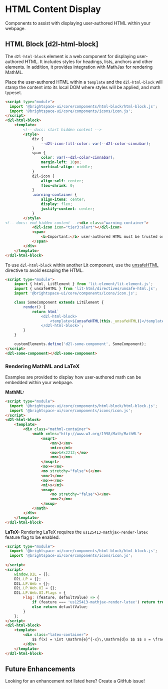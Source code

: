 # HTML Content Display

Components to assist with displaying user-authored HTML within your webpage. 

## HTML Block [d2l-html-block]

The `d2l-html-block` element is a web component for displaying user-authored HTML. It includes styles for headings, lists, anchors and other elements.  In addition, it provides integration with MathJax for rendering MathML.

Place the user-authored HTML within a `template` and the `d2l-html-block` will stamp the content into its local DOM where styles will be applied, and math typeset.

<!-- docs: demo live name:d2l-html-block autoSize:false size:small -->
```html
<script type="module">
  import '@brightspace-ui/core/components/html-block/html-block.js';
  import '@brightspace-ui/core/components/icons/icon.js';
</script>
<d2l-html-block>
	<template>
		<!-- docs: start hidden content -->
		<style>
			div {
				--d2l-icon-fill-color: var(--d2l-color-cinnabar);
			}
			span {
				color: var(--d2l-color-cinnabar);
				margin-left: 10px;
				vertical-align: middle;
			}
			d2l-icon {
				align-self: center;
				flex-shrink: 0;
			}
			.warning-container {
				align-items: center;
				display: flex;
				justify-content: center;
			}
		</style>
<!-- docs: end hidden content --><div class="warning-container">
			<d2l-icon icon="tier3:alert"></d2l-icon>
			<span>
				<b>Important:</b> user-authored HTML must be trusted or properly sanitized!
			</span>
		</div>
	</template>
</d2l-html-block>
```

To use `d2l-html-block` within another Lit component, use the [unsafeHTML](https://lit-html.polymer-project.org/guide/template-reference#unsafehtml) directive to avoid escaping the HTML.

```html
<script type="module">
	import { html, LitElement } from 'lit-element/lit-element.js';
	import { unsafeHTML } from 'lit-html/directives/unsafe-html.js';
	import '@brightspace-ui/core/components/icons/icon.js';

	class SomeComponent extends LitElement {
		render() {
			return html`
				<d2l-html-block>
					<template>${unsafeHTML(this._unsafeHTML)}</template>
				</d2l-html-block>`;
		}
	}

	customElements.define('d2l-some-component', SomeComponent);
</script>
<d2l-some-component></d2l-some-component>
```

### Rendering MathML and LaTeX
Examples are provided to display how user-authored math can be embedded within your webpage.

**MathML:**
<!-- docs: demo code -->
```html
<script type="module">
  import '@brightspace-ui/core/components/html-block/html-block.js';
  import '@brightspace-ui/core/components/icons/icon.js';
</script>
<d2l-html-block>
	<template>
		<div class="mathml-container">
			<math xmlns="http://www.w3.org/1998/Math/MathML">
				<msqrt>
					<mn>3</mn>
					<mi>x</mi>
					<mo>&#x2212;</mo>
					<mn>1</mn>
				</msqrt>
				<mo>+</mo>
				<mo stretchy="false">(</mo>
				<mn>1</mn>
				<mo>+</mo>
				<mi>x</mi>
				<msup>
					<mo stretchy="false">)</mo>
					<mn>2</mn>
				</msup>
			</math>
		</div>
	</template>
</d2l-html-block>
```

**LaTeX:** Rendering LaTeX requires the `us125413-mathjax-render-latex` feature flag to be enabled.

<!-- docs: demo code -->
```html
<script type="module">
  import '@brightspace-ui/core/components/html-block/html-block.js';
  import '@brightspace-ui/core/components/icons/icon.js';
  
</script>
<script>
	window.D2L = {};
	D2L.LP = {};
	D2L.LP.Web = {};
	D2L.LP.Web.UI = {};
	D2L.LP.Web.UI.Flags = {
		Flag: (feature, defaultValue) => {
			if (feature === 'us125413-mathjax-render-latex') return true;
			else return defaultValue;
		}
	};
</script>
<d2l-html-block>
	<template>
		<div class="latex-container">
			$$ f(x) = \int \mathrm{e}^{-x}\,\mathrm{d}x $$ $$ x = \frac{-b \pm \sqrt{b^2 - 4ac}}{2a} $$
		</div>
	</template>
</d2l-html-block>
```
<!-- docs: start hidden content -->
## Future Enhancements

Looking for an enhancement not listed here? Create a GitHub issue!
<!-- docs: end hidden content -->
